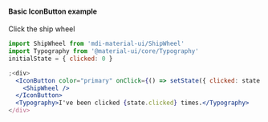 #### Basic IconButton example
Click the ship wheel
```jsx
import ShipWheel from 'mdi-material-ui/ShipWheel'
import Typography from '@material-ui/core/Typography'
initialState = { clicked: 0 }

;<div>
  <IconButton color="primary" onClick={() => setState({ clicked: state.clicked + 1 })}>
    <ShipWheel />
  </IconButton>
  <Typography>I've been clicked {state.clicked} times.</Typography>
</div>
```